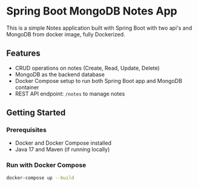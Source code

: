 # Spring Boot MongoDB Notes App

This is a simple Notes application built with Spring Boot with two api's and MongoDB from docker image, fully Dockerized.

## Features

- CRUD operations on notes (Create, Read, Update, Delete)
- MongoDB as the backend database
- Docker Compose setup to run both Spring Boot app and MongoDB container
- REST API endpoint: `/notes` to manage notes

## Getting Started

### Prerequisites

- Docker and Docker Compose installed
- Java 17 and Maven (if running locally)

### Run with Docker Compose

```bash
docker-compose up --build

